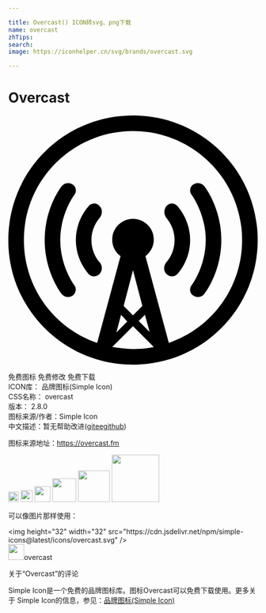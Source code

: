 ```yaml
---

title: Overcast() ICON转svg、png下载
name: overcast
zhTips: 
search: 
image: https://iconhelper.cn/svg/brands/overcast.svg

---
```


# Overcast  <small style="font-size: 60%;font-weight: 100"></small>

<div id="svg" class="svg-wrap">
<svg role="img" viewBox="0 0 24 24" xmlns="http://www.w3.org/2000/svg"><title>Overcast icon</title><path d="M12 24C5.389 24.018.017 18.671 0 12.061V12C0 5.35 5.351 0 12 0s12 5.35 12 12c0 6.649-5.351 12-12 12zm0-4.751l.9-.899-.9-3.45-.9 3.45.9.899zm-1.15-.05L10.4 20.9l1.05-1.052-.6-.649zm2.3 0l-.6.601 1.05 1.051-.45-1.652zm.85 3.102L12 20.3l-2 2.001c.65.1 1.3.199 2 .199s1.35-.05 2-.199zM12 1.5C6.201 1.5 1.5 6.201 1.5 12c-.008 4.468 2.825 8.446 7.051 9.899l2.25-8.35c-.511-.372-.809-.968-.801-1.6 0-1.101.9-2.001 2-2.001s2 .9 2 2.001c0 .649-.301 1.2-.801 1.6l2.25 8.35c4.227-1.453 7.06-5.432 7.051-9.899 0-5.799-4.701-10.5-10.5-10.5zm6.85 15.7c-.255.319-.714.385-1.049.15-.313-.207-.4-.628-.194-.941.014-.021.028-.04.044-.06 0 0 1.35-1.799 1.35-4.35s-1.35-4.35-1.35-4.35c-.239-.289-.198-.719.091-.957.02-.016.039-.031.06-.044.335-.235.794-.169 1.049.15.1.101 1.65 2.15 1.65 5.2S18.949 17.1 18.85 17.2zm-3.651-1.95c-.3-.3-.249-.85.051-1.15 0 0 .75-.799.75-2.1s-.75-2.051-.75-2.1c-.3-.301-.3-.801-.051-1.15.232-.303.666-.357.969-.125.029.022.056.047.082.074C16.301 8.75 17.5 10 17.5 12s-1.199 3.25-1.25 3.301c-.301.299-.75.25-1.051-.051zm-6.398 0c-.301.301-.75.35-1.051.051C7.699 15.199 6.5 14 6.5 12s1.199-3.199 1.25-3.301c.301-.299.801-.299 1.051.051.3.3.249.85-.051 1.15 0 .049-.75.799-.75 2.1s.75 2.1.75 2.1c.3.3.351.799.051 1.15zm-2.602 2.101c-.335.234-.794.169-1.05-.15C5.051 17.1 3.5 15.05 3.5 12s1.551-5.1 1.649-5.2c.256-.319.715-.386 1.05-.15.313.206.4.628.194.941-.013.02-.028.04-.043.059C6.35 7.65 5 9.449 5 12s1.35 4.35 1.35 4.35c.25.3.15.75-.151 1.001z"/></svg>
</div>
<detail full-name='overcast'></detail>

<div class="detail-page">
<p>
<span><span class="badge-success badge">免费图标</span> <span class="badge-success badge">免费修改</span>  <span class="badge-success badge">免费下载</span> </span>
<br/>
<span>
ICON库：
<span class="badge-secondary badge">品牌图标(Simple Icon)</span> 
</span>
<br/>
<span>
CSS名称：
<span class="badge-secondary badge">overcast</span> 
</span>

<br/>
<span>
版本：
<span class="badge-secondary badge">2.8.0</span> 
</span>
<br/>
<span>图标来源/作者：<span class="badge-light badge">Simple Icon</span></span> 
<br/>
<span class="zh-detail">中文描述：暂无<span class="help-link"><span>帮助改进</span>(<a href="https://gitee.com/liuwave/icon-helper/edit/master/json/brands/overcast.json" target="_blank" rel="noopener noreferrer">gitee</a><a href="https://github.com/liuwave/icon-helper/edit/master/json/brands/overcast.json" target="_blank" rel="noopener noreferrer">github</a></span>)</span><br/>
</p>
</div><div class="description description alert alert-light"><p>图标来源地址：<a href="https://overcast.fm" target="_blank" rel="noopener noreferrer">https://overcast.fm</a></p></div>
<div class="alert alert-dark">
<img height="21" width="21" src="https://cdn.jsdelivr.net/npm/simple-icons@latest/icons/overcast.svg" />
<img height="24" width="24" src="https://cdn.jsdelivr.net/npm/simple-icons@latest/icons/overcast.svg" />
<img height="32" width="32" src="https://cdn.jsdelivr.net/npm/simple-icons@latest/icons/overcast.svg" />
<img height="48" width="48" src="https://cdn.jsdelivr.net/npm/simple-icons@latest/icons/overcast.svg" />
<img height="64" width="64" src="https://cdn.jsdelivr.net/npm/simple-icons@latest/icons/overcast.svg" />
<img height="96" width="96" src="https://cdn.jsdelivr.net/npm/simple-icons@latest/icons/overcast.svg" />

</div>
<div>
  <p>可以像图片那样使用：    
  </p>
  <div class="alert alert-primary" style="font-size: 14px">
    &lt;img height="32" width="32" src="https://cdn.jsdelivr.net/npm/simple-icons@latest/icons/overcast.svg" /&gt;
    <copy-btn content='<img height="32" width="32" src="https://cdn.jsdelivr.net/npm/simple-icons@latest/icons/overcast.svg" />'></copy-btn>
  </div>
  <div class="alert alert-secondary">
    <img height="32" width="32" src="https://cdn.jsdelivr.net/npm/simple-icons@latest/icons/overcast.svg" />overcast
    <copy-btn content="overcast" btn-title="复制图标名称"></copy-btn>
  </div>
</div>

<Vssue title="关于“Overcast”的评论" >关于“Overcast”的评论</Vssue>


<div><p>Simple Icon是一个免费的品牌图标库。图标Overcast可以免费下载使用。更多关于  Simple Icon的信息，参见：<a target="_blank" href="https://iconhelper.cn/brands.html">品牌图标(Simple Icon)</a>
</p></div>
